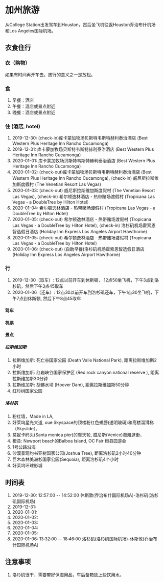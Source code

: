 # 加州旅游 
从College Station出发驾车到Houston，然后坐飞机往返Houston乔治布什机场和Los Angeles国际机场。

## 衣食住行
### 衣（购物）
如果有时间再开车去。旅行的意义之一是放松。

### 食 
1. 早餐：酒店          			
2. 午餐：酒店或景点附近
3. 晚餐：酒店或景点附近

### 住 (酒店, hotel)
1. 2019-12-30: (check-in)库卡蒙加牧场贝斯特韦斯特赫利泰治酒店 (Best Western Plus Heritage Inn Rancho Cucamonga)
2. 2019-12-31: 库卡蒙加牧场贝斯特韦斯特赫利泰治酒店 (Best Western Plus Heritage Inn Rancho Cucamonga)
3. 2020-01-01: 库卡蒙加牧场贝斯特韦斯特赫利泰治酒店 (Best Western Plus Heritage Inn Rancho Cucamonga)
4. 2020-01-02: (check-out)库卡蒙加牧场贝斯特韦斯特赫利泰治酒店 (Best Western Plus Heritage Inn Rancho Cucamonga), (check-in) 威尼斯拉斯维加斯度假村 (The Venetian Resort Las Vegas)
5. 2020-01-03: (check-out) 威尼斯拉斯维加斯度假村 (The Venetian Resort Las Vegas), (check-in) 希尔顿逸林酒店 - 热带赌场渡假村 (Tropicana Las Vegas - a DoubleTree by Hilton Hotel)
6. 2020-01-04: 希尔顿逸林酒店 - 热带赌场渡假村 (Tropicana Las Vegas - a DoubleTree by Hilton Hotel)
7. 2020-01-05: (check-out) 希尔顿逸林酒店 - 热带赌场渡假村 (Tropicana Las Vegas - a DoubleTree by Hilton Hotel), (check-in) 洛杉矶机场霍索恩智选假日酒店 (Holiday Inn Express Los Angeles Airport Hawthorne) 
7. 2020-01-05: (check-out) 希尔顿逸林酒店 - 热带赌场渡假村 (Tropicana Las Vegas - a DoubleTree by Hilton Hotel) 
8. 2020-01-06: (check-out) (自助早餐)洛杉矶机场霍索恩智选假日酒店 (Holiday Inn Express Los Angeles Airport Hawthorne) 

### 行
1. 2019-12-30（取车）: 12点以前开车到休斯顿， 12点50坐飞机，下午3点到洛杉矶，然后下午3点45取车
2. 2020-01-06（还车）: 12点30以前开车到洛杉矶还车，下午1点30坐飞机，下午7点到休斯顿, 然后下午8点45取车

#### 驾车

#### 机票

#### 景点
##### 拉斯维加斯
1. 拉斯维加斯: 死亡谷国家公园 (Death Valle National Park), 距离拉斯维加斯2小时 
2. 拉斯维加斯: 红岩峡谷国家保护区 (Red rock canyon national reserve ), 距离拉斯维加斯30分钟 
3. 拉斯维加斯: 胡佛水坝 (Hoover Dam), 距离拉斯维加斯50分钟 
4. 红杉树国家公园 

##### 洛杉矶
1. 粉红墙，Made in LA,
2. 好莱坞星光大道, oue Skyspace的顶楼粉红色翅膀(透明玻璃)和高楼溜滑梯（Skyslide），
3. 莫妮卡码头(Santa monica pier)的摩天轮, 威尼斯(Venice)海滩逛街，
4. 橙县: Newport beach的Balboa Island, OC Fair 橙县园游会
5. 1号公路沿海
6. 沙漠景观约书亚树国家公园(Joshua Tree), 距离洛杉矶2小时40分钟
7. 巨木森林美洲杉国家公园(Sequoia), 距离洛杉矶4个小时
8. 好莱坞环球影城


## 时间表
1. 2019-12-30: 12:57:00 -- 14:52:00 休斯敦(乔治布什国际机场A)-洛杉矶(洛杉矶国际机场)
2. 2019-12-31: 
3. 2020-01-01:
4. 2020-01-02:
5. 2020-01-03:
6. 2020-01-04:
7. 2020-01-05:
8. 2020-01-06: 13:32:00 -- 18:46:00 洛杉矶(洛杉矶国际机场)-休斯敦(乔治布什国际机场A) 

## 注意事项
1. 洛杉矶很干，需要带好保湿用品，车后备箱放上些饮用水。
